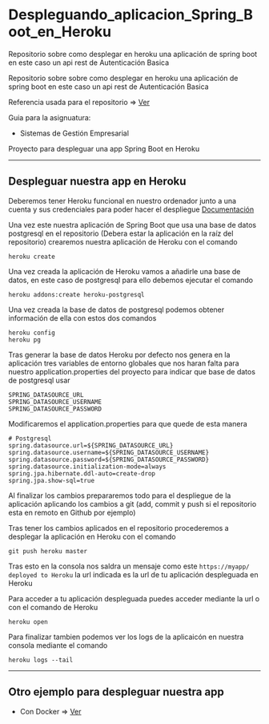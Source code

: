 # Despleguando_aplicacion_Spring_Boot_en_Heroku
Repositorio sobre como desplegar en heroku una aplicación de spring boot en este caso un api rest de Autenticación Basica

Repositorio sobre sobre como desplegar en heroku una aplicación de spring boot en este caso un api rest de Autenticación Basica

Referencia usada para el repositorio => [Ver](https://devcenter.heroku.com/articles/deploying-spring-boot-apps-to-heroku)

Guia para la asignuatura:
* Sistemas de Gestión Empresarial

Proyecto para despleguar una app Spring Boot en Heroku

***


## Despleguar nuestra app en Heroku
Deberemos tener Heroku funcional en nuestro ordenador junto a una cuenta y sus credenciales para poder hacer el despliegue [Documentación](https://devcenter.heroku.com/)

Una vez este nuestra aplicación de Spring Boot que usa una base de datos postgresql en el repositorio (Debera estar la aplicación en la raíz del repositorio) crearemos nuestra aplicación de Heroku con el comando

```
heroku create
```

Una vez creada la aplicación de Heroku vamos a añadirle una base de datos, en este caso de postgresql para ello debemos ejecutar el comando
```
heroku addons:create heroku-postgresql
```

Una vez creada la base de datos de postgresql podemos obtener información de ella con estos dos comandos
```
heroku config
heroku pg
```

Tras generar la base de datos Heroku por defecto nos genera en la aplicación tres variables de entorno globales que nos haran falta para nuestro application.properties del proyecto para indicar que base de datos de postgresql usar
```
SPRING_DATASOURCE_URL
SPRING_DATASOURCE_USERNAME
SPRING_DATASOURCE_PASSWORD
```

Modificaremos el application.properties para que quede de esta manera
```
# Postgresql
spring.datasource.url=${SPRING_DATASOURCE_URL}
spring.datasource.username=${SPRING_DATASOURCE_USERNAME}
spring.datasource.password=${SPRING_DATASOURCE_PASSWORD}
spring.datasource.initialization-mode=always
spring.jpa.hibernate.ddl-auto=create-drop
spring.jpa.show-sql=true
```

Al finalizar los cambios prepararemos todo para el despliegue de la aplicación aplicando los cambios a git (add, commit y push si el repositorio esta en remoto en Github por ejemplo)

Tras tener los cambios aplicados en el repositorio procederemos a desplegar la aplicación en Heroku con el comando
```
git push heroku master
```

Tras esto en la consola nos saldra un mensaje como este `https://myapp/ deployed to Heroku` la url indicada es la url de tu aplicación despleguada en Heroku

Para acceder a tu aplicación despleguada puedes acceder mediante la url o con el comando de Heroku
```
heroku open
```

Para finalizar tambien podemos ver los logs de la aplicaicón en nuestra consola mediante el comando
```
heroku logs --tail
```

***


## Otro ejemplo para despleguar nuestra app
* Con Docker => [Ver](https://github.com/DanielSantanoF/Dockerizacion_de_una_aplicacion_de_Spring_Boot_orientada_a_produccion)
